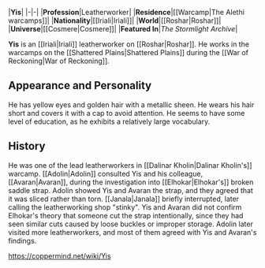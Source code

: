 |**Yis**|
|-|-|
|**Profession**|Leatherworker|
|**Residence**|[[Warcamp\|The Alethi warcamps]]|
|**Nationality**|[[Iriali\|Iriali]]|
|**World**|[[Roshar\|Roshar]]|
|**Universe**|[[Cosmere\|Cosmere]]|
|**Featured In**|*The Stormlight Archive*|

**Yis** is an [[Iriali\|Iriali]] leatherworker on [[Roshar\|Roshar]]. He works in the warcamps on the [[Shattered Plains\|Shattered Plains]] during the [[War of Reckoning\|War of Reckoning]].

## Appearance and Personality
He has yellow eyes and golden hair with a metallic sheen. He wears his hair short and covers it with a cap to avoid attention. He seems to have some level of education, as he exhibits a relatively large vocabulary.

## History
He was one of the lead leatherworkers in [[Dalinar Kholin\|Dalinar Kholin's]] warcamp. [[Adolin\|Adolin]] consulted Yis and his colleague, [[Avaran\|Avaran]], during the investigation into [[Elhokar\|Elhokar's]] broken saddle strap. Adolin showed Yis and Avaran the strap, and they agreed that it was sliced rather than torn. [[Janala\|Janala]] briefly interrupted, later calling the leatherworking shop "stinky". Yis and Avaran did not confirm Elhokar's theory that someone cut the strap intentionally, since they had seen similar cuts caused by loose buckles or improper storage. Adolin later visited more leatherworkers, and most of them agreed with Yis and Avaran's findings.



https://coppermind.net/wiki/Yis